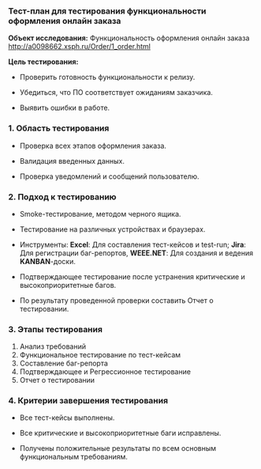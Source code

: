 ### Тест-план для тестирования функциональности оформления онлайн заказа

**Объект исследования:** Функциональность оформления онлайн заказа http://a0098662.xsph.ru/Order/1_order.html

**Цель тестирования:** 
- Проверить готовность функциональности к релизу.

- Убедиться, что ПО соответствует ожиданиям заказчика.

- Выявить ошибки в работе.

### 1. Область тестирования

- Проверка всех этапов оформления заказа.

- Валидация введенных данных.

- Проверка уведомлений и сообщений пользователю.

### 2. Подход к тестированию

- Smoke-тестирование, методом черного ящика.

- Тестирование на различных устройствах и браузерах.

- Инструменты: **Excel**: Для составления тест-кейсов и test-run; **Jira**: Для регистрации баг-репортов, **WEEE.NET**: Для создания и ведения **KANBAN**-доски.

- Подтверждающее тестирование после устранения критические и высокоприоритетные багов.

- По результату проведенной проверки составить Отчет о тестировании.

### 3. Этапы тестирования

1. Анализ требований
2. Функциональное тестирование по тест-кейсам
3. Составление баг-репорта
4. Подтверждающее и Регрессионное тестирование
5. Отчет о тестировании

### 4. Критерии завершения тестирования

- Все тест-кейсы выполнены.

- Все критические и высокоприоритетные баги исправлены.

- Получены положительные результаты по всем основным функциональным требованиям.
